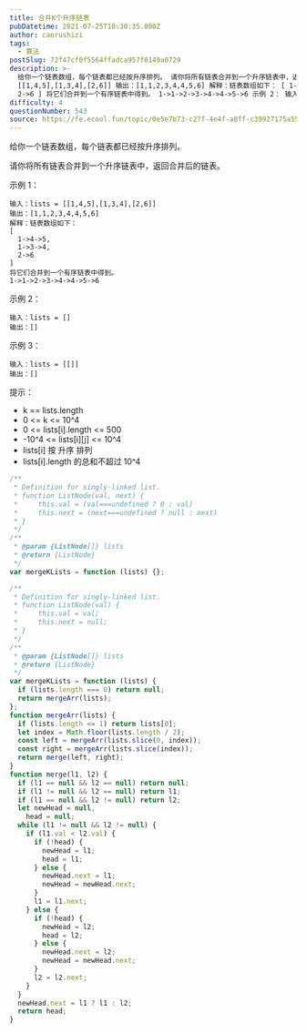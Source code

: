 ```yaml
---
title: 合并K个升序链表
pubDatetime: 2021-07-25T10:30:35.000Z
author: caorushizi
tags:
  - 算法
postSlug: 72f47cf0f5564ffadca957f0149a0729
description: >-
  给你一个链表数组，每个链表都已经按升序排列。 请你将所有链表合并到一个升序链表中，返回合并后的链表。 示例 1： 输入：lists =
  [[1,4,5],[1,3,4],[2,6]] 输出：[1,1,2,3,4,4,5,6] 解释：链表数组如下： [ 1->4->5, 1->3->4,
  2->6 ] 将它们合并到一个有序链表中得到。 1->1->2->3->4->4->5->6 示例 2： 输入：
difficulty: 4
questionNumber: 543
source: https://fe.ecool.fun/topic/0e5e7b73-c27f-4e4f-a8ff-c39927175a55
---
```


给你一个链表数组，每个链表都已经按升序排列。

请你将所有链表合并到一个升序链表中，返回合并后的链表。

示例 1：

```
输入：lists = [[1,4,5],[1,3,4],[2,6]]
输出：[1,1,2,3,4,4,5,6]
解释：链表数组如下：
[
  1->4->5,
  1->3->4,
  2->6
]
将它们合并到一个有序链表中得到。
1->1->2->3->4->4->5->6
```

示例 2：

```
输入：lists = []
输出：[]
```

示例 3：

```
输入：lists = [[]]
输出：[]
```

提示：

- k == lists.length
- 0 <= k <= 10^4
- 0 <= lists[i].length <= 500
- -10^4 <= lists[i][j] <= 10^4
- lists[i] 按 升序 排列
- lists[i].length 的总和不超过 10^4

```javascript
/**
 * Definition for singly-linked list.
 * function ListNode(val, next) {
 *     this.val = (val===undefined ? 0 : val)
 *     this.next = (next===undefined ? null : next)
 * }
 */
/**
 * @param {ListNode[]} lists
 * @return {ListNode}
 */
var mergeKLists = function (lists) {};
```

```javascript
/**
 * Definition for singly-linked list.
 * function ListNode(val) {
 *     this.val = val;
 *     this.next = null;
 * }
 */
/**
 * @param {ListNode[]} lists
 * @return {ListNode}
 */
var mergeKLists = function (lists) {
  if (lists.length === 0) return null;
  return mergeArr(lists);
};
function mergeArr(lists) {
  if (lists.length <= 1) return lists[0];
  let index = Math.floor(lists.length / 2);
  const left = mergeArr(lists.slice(0, index));
  const right = mergeArr(lists.slice(index));
  return merge(left, right);
}
function merge(l1, l2) {
  if (l1 == null && l2 == null) return null;
  if (l1 != null && l2 == null) return l1;
  if (l1 == null && l2 != null) return l2;
  let newHead = null,
    head = null;
  while (l1 != null && l2 != null) {
    if (l1.val < l2.val) {
      if (!head) {
        newHead = l1;
        head = l1;
      } else {
        newHead.next = l1;
        newHead = newHead.next;
      }
      l1 = l1.next;
    } else {
      if (!head) {
        newHead = l2;
        head = l2;
      } else {
        newHead.next = l2;
        newHead = newHead.next;
      }
      l2 = l2.next;
    }
  }
  newHead.next = l1 ? l1 : l2;
  return head;
}
```
